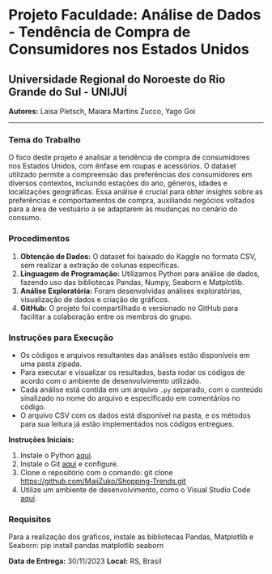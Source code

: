 # Projeto Faculdade: Análise de Dados - Tendência de Compra de Consumidores nos Estados Unidos

## Universidade Regional do Noroeste do Rio Grande do Sul - UNIJUÍ
**Autores:** Laisa Pletsch, Maiara Martins Zucco, Yago Goi

---

### Tema do Trabalho
O foco deste projeto é analisar a tendência de compra de consumidores nos Estados Unidos, com ênfase em roupas e acessórios. O dataset utilizado permite a compreensão das preferências dos consumidores em diversos contextos, incluindo estações do ano, gêneros, idades e localizações geográficas. Essa análise é crucial para obter insights sobre as preferências e comportamentos de compra, auxiliando negócios voltados para a área de vestuário a se adaptarem às mudanças no cenário do consumo.

### Procedimentos
1. **Obtenção de Dados:** O dataset foi baixado do Kaggle no formato CSV, sem realizar a extração de colunas específicas.
2. **Linguagem de Programação:** Utilizamos Python para análise de dados, fazendo uso das bibliotecas Pandas, Numpy, Seaborn e Matplotlib.
3. **Análise Exploratória:** Foram desenvolvidas análises exploratórias, visualização de dados e criação de gráficos.
4. **GitHub:** O projeto foi compartilhado e versionado no GitHub para facilitar a colaboração entre os membros do grupo.

### Instruções para Execução
- Os códigos e arquivos resultantes das análises estão disponíveis em uma pasta zipada.
- Para executar e visualizar os resultados, basta rodar os códigos de acordo com o ambiente de desenvolvimento utilizado.
- Cada análise está contida em um arquivo `.py` separado, com o conteúdo sinalizado no nome do arquivo e especificado em comentários no código.
- O arquivo CSV com os dados está disponível na pasta, e os métodos para sua leitura já estão implementados nos códigos entregues.

**Instruções Iniciais:**
1. Instale o Python [aqui](https://www.python.org).
2. Instale o Git [aqui](https://git-scm.com/downloads) e configure.
3. Clone o repositório com o comando: git clone https://github.com/MaiiZuko/Shopping-Trends.git
4. Utilize um ambiente de desenvolvimento, como o Visual Studio Code [aqui](https://code.visualstudio.com/download).

### Requisitos
Para a realização dos gráficos, instale as bibliotecas Pandas, Matplotlib e Seaborn: pip install pandas matplotlib seaborn

**Data de Entrega:** 30/11/2023
**Local:** RS, Brasil
